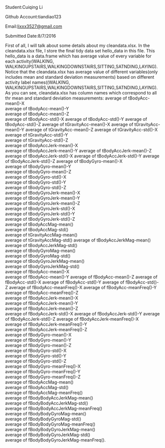 Student:Cuiqing Li

Github Account:tiandiao123

Email:lixxx3527@gmail.com

Submitted Date:8/7/2016

First of all, I will talk about some details about my cleandata.xlsx. In the cleandata.xlsx file, I store the final tidy data set hello_data in this file. This hello_data is a data.frame which has average value of every variable for each activity(WALKING, WALKINGUPSTAIRS,WALKINGDOWNSTAIRS,SITTING,SATNDING,LAYING).
Notice that the cleandata.xlsx has average value of different variables(only includes mean and standard deviation measurements)  based on different activity label names((WALKING, WALKINGUPSTAIRS,WALKINGDOWNSTAIRS,SITTING,SATNDING,LAYING).
As you can see, cleandata.xlsx has column names which correspond to all thr mean and standard deviation measurements: 
average of tBodyAcc-mean()-X	
average of tBodyAcc-mean()-Y	
average of tBodyAcc-mean()-Z	
average of tBodyAcc-std()-X	
average of tBodyAcc-std()-Y
average of tBodyAcc-std()-Z
average of tGravityAcc-mean()-X	
average of tGravityAcc-mean()-Y	
average of tGravityAcc-mean()-Z	
average of tGravityAcc-std()-X	
average of tGravityAcc-std()-Y	
average of tGravityAcc-std()-Z	
average of tBodyAccJerk-mean()-X	
average of tBodyAccJerk-mean()-Y
average of tBodyAccJerk-mean()-Z
average of tBodyAccJerk-std()-X	
average of tBodyAccJerk-std()-Y	
average of tBodyAccJerk-std()-Z	
average of tBodyGyro-mean()-X	
average of tBodyGyro-mean()-Y	
average of tBodyGyro-mean()-Z	
average of tBodyGyro-std()-X	
average of tBodyGyro-std()-Y	
average of tBodyGyro-std()-Z	
average of tBodyGyroJerk-mean()-X	
average of tBodyGyroJerk-mean()-Y	
average of tBodyGyroJerk-mean()-Z	
average of tBodyGyroJerk-std()-X	
average of tBodyGyroJerk-std()-Y	
average of tBodyGyroJerk-std()-Z	
average of tBodyAccMag-mean()	
average of tBodyAccMag-std()	
average of tGravityAccMag-mean()	
average of tGravityAccMag-std()	
average of tBodyAccJerkMag-mean()	
average of tBodyAccJerkMag-std()	
average of tBodyGyroMag-mean()	
average of tBodyGyroMag-std()	
average of tBodyGyroJerkMag-mean()	
average of tBodyGyroJerkMag-std()	
average of fBodyAcc-mean()-X	
average of fBodyAcc-mean()-Y
average of fBodyAcc-mean()-Z
average of fBodyAcc-std()-X	
average of fBodyAcc-std()-Y
average of fBodyAcc-std()-Z
average of fBodyAcc-meanFreq()-X
average of fBodyAcc-meanFreq()-Y	
average of fBodyAcc-meanFreq()-Z	
average of fBodyAccJerk-mean()-X	
average of fBodyAccJerk-mean()-Y	
average of fBodyAccJerk-mean()-Z	
average of fBodyAccJerk-std()-X	
average of fBodyAccJerk-std()-Y	
average of fBodyAccJerk-std()-Z	
average of fBodyAccJerk-meanFreq()-X	
average of fBodyAccJerk-meanFreq()-Y	
average of fBodyAccJerk-meanFreq()-Z	
average of fBodyGyro-mean()-X	
average of fBodyGyro-mean()-Y	
average of fBodyGyro-mean()-Z	
average of fBodyGyro-std()-X	
average of fBodyGyro-std()-Y	
average of fBodyGyro-std()-Z	
average of fBodyGyro-meanFreq()-X	
average of fBodyGyro-meanFreq()-Y	
average of fBodyGyro-meanFreq()-Z	
average of fBodyAccMag-mean()	
average of fBodyAccMag-std()	
average of fBodyAccMag-meanFreq()	
average of fBodyBodyAccJerkMag-mean()	
average of fBodyBodyAccJerkMag-std()	
average of fBodyBodyAccJerkMag-meanFreq()	
average of fBodyBodyGyroMag-mean()	
average of fBodyBodyGyroMag-std()	
average of fBodyBodyGyroMag-meanFreq()	
average of fBodyBodyGyroJerkMag-mean()	
average of fBodyBodyGyroJerkMag-std()	
average of fBodyBodyGyroJerkMag-meanFreq(). 